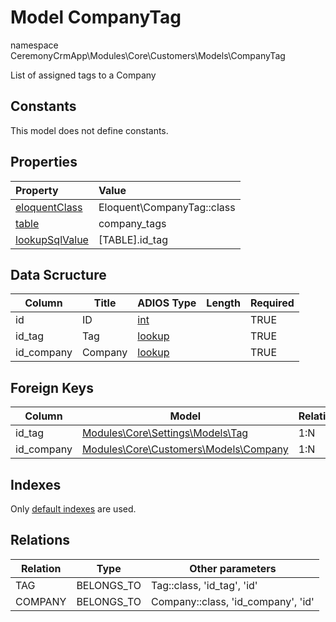 # Model CompanyTag

namespace CeremonyCrmApp\Modules\Core\Customers\Models\CompanyTag

List of assigned tags to a Company

## Constants

This model does not define constants.

## Properties

| Property                                                                                 | Value                      |
| :--------------------------------------------------------------------------------------- | :------------------------- |
| [eloquentClass](https://docs.wai.blue/adios-framework/models/properties#eloquentClass)   | Eloquent\CompanyTag::class |
| [table](https://docs.wai.blue/adios-framework/models/properties#table)                   | company_tags               |
| [lookupSqlValue](https://docs.wai.blue/adios-framework/models/properties#lookupSqlValue) | [TABLE].id_tag             |

## Data Scructure

| Column     | Title   | ADIOS Type                                                               | Length | Required |
| ---------- | ------- | ------------------------------------------------------------------------ | ------ | -------- |
| id         | ID      | [int](https://docs.wai.blue/adios-framework/models/attributes#int)       |        | TRUE     |
| id_tag     | Tag     | [lookup](https://docs.wai.blue/adios-framework/models/attributes#lookup) |        | TRUE     |
| id_company | Company | [lookup](https://docs.wai.blue/adios-framework/models/attributes#lookup) |        | TRUE     |

## Foreign Keys

| Column     | Model                                                         | Relation | OnUpdate | OnDelete |
| ---------- | ------------------------------------------------------------- | -------- | -------- | -------- |
| id_tag     | [Modules\Core\Settings\Models\Tag](../../settings/models/tag) | 1:N      | Cascade  | Restrict |
| id_company | [Modules\Core\Customers\Models\Company](./company)            | 1:N      | Cascade  | Restrict |

## Indexes

Only [default indexes](https://docs.wai.blue/adios-framework/default-indexes) are used.

## Relations

| Relation | Type       | Other parameters                   |
| -------- | ---------- | ---------------------------------- |
| TAG      | BELONGS_TO | Tag::class, 'id_tag', 'id'         |
| COMPANY  | BELONGS_TO | Company::class, 'id_company', 'id' |
